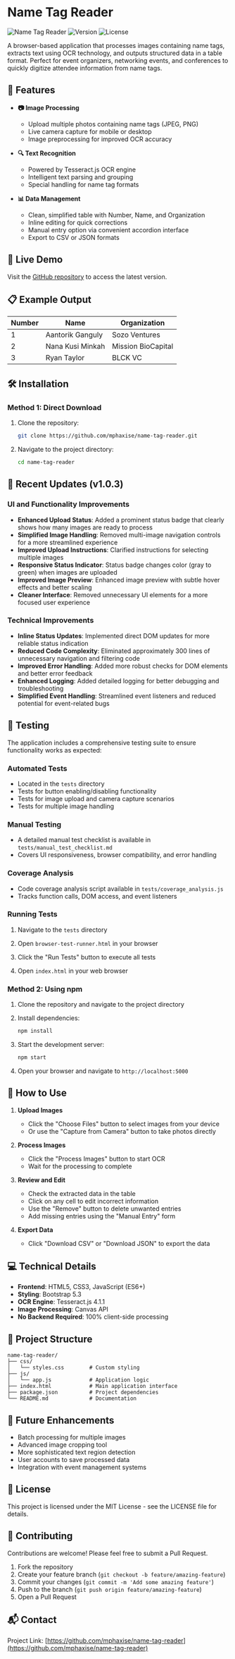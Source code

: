 # Name Tag Reader

![Name Tag Reader](https://img.shields.io/badge/OCR-Tesseract.js-blue)
![Version](https://img.shields.io/badge/version-1.0.3-green)
![License](https://img.shields.io/badge/license-MIT-orange)

A browser-based application that processes images containing name tags, extracts text using OCR technology, and outputs structured data in a table format. Perfect for event organizers, networking events, and conferences to quickly digitize attendee information from name tags.

## 🌟 Features

- **📷 Image Processing**
  - Upload multiple photos containing name tags (JPEG, PNG)
  - Live camera capture for mobile or desktop
  - Image preprocessing for improved OCR accuracy

- **🔍 Text Recognition**
  - Powered by Tesseract.js OCR engine
  - Intelligent text parsing and grouping
  - Special handling for name tag formats

- **📊 Data Management**
  - Clean, simplified table with Number, Name, and Organization
  - Inline editing for quick corrections
  - Manual entry option via convenient accordion interface
  - Export to CSV or JSON formats

## 🚀 Live Demo

Visit the [GitHub repository](https://github.com/mphaxise/name-tag-reader) to access the latest version.

## 📋 Example Output

| Number | Name             | Organization      |
|--------|------------------|-------------------|
| 1      | Aantorik Ganguly | Sozo Ventures     |
| 2      | Nana Kusi Minkah | Mission BioCapital|
| 3      | Ryan Taylor      | BLCK VC           |

## 🛠️ Installation

### Method 1: Direct Download

1. Clone the repository:
   ```bash
   git clone https://github.com/mphaxise/name-tag-reader.git
   ```

2. Navigate to the project directory:
   ```bash
   cd name-tag-reader
   ```

## 🔄 Recent Updates (v1.0.3)

### UI and Functionality Improvements
- **Enhanced Upload Status**: Added a prominent status badge that clearly shows how many images are ready to process
- **Simplified Image Handling**: Removed multi-image navigation controls for a more streamlined experience
- **Improved Upload Instructions**: Clarified instructions for selecting multiple images
- **Responsive Status Indicator**: Status badge changes color (gray to green) when images are uploaded
- **Improved Image Preview**: Enhanced image preview with subtle hover effects and better scaling
- **Cleaner Interface**: Removed unnecessary UI elements for a more focused user experience

### Technical Improvements
- **Inline Status Updates**: Implemented direct DOM updates for more reliable status indication
- **Reduced Code Complexity**: Eliminated approximately 300 lines of unnecessary navigation and filtering code
- **Improved Error Handling**: Added more robust checks for DOM elements and better error feedback
- **Enhanced Logging**: Added detailed logging for better debugging and troubleshooting
- **Simplified Event Handling**: Streamlined event listeners and reduced potential for event-related bugs

## 🧪 Testing

The application includes a comprehensive testing suite to ensure functionality works as expected:

### Automated Tests
- Located in the `tests` directory
- Tests for button enabling/disabling functionality
- Tests for image upload and camera capture scenarios
- Tests for multiple image handling

### Manual Testing
- A detailed manual test checklist is available in `tests/manual_test_checklist.md`
- Covers UI responsiveness, browser compatibility, and error handling

### Coverage Analysis
- Code coverage analysis script available in `tests/coverage_analysis.js`
- Tracks function calls, DOM access, and event listeners

### Running Tests
1. Navigate to the `tests` directory
2. Open `browser-test-runner.html` in your browser
3. Click the "Run Tests" button to execute all tests

3. Open `index.html` in your web browser

### Method 2: Using npm

1. Clone the repository and navigate to the project directory

2. Install dependencies:
   ```bash
   npm install
   ```

3. Start the development server:
   ```bash
   npm start
   ```

4. Open your browser and navigate to `http://localhost:5000`

## 📱 How to Use

1. **Upload Images**
   - Click the "Choose Files" button to select images from your device
   - Or use the "Capture from Camera" button to take photos directly

2. **Process Images**
   - Click the "Process Images" button to start OCR
   - Wait for the processing to complete

3. **Review and Edit**
   - Check the extracted data in the table
   - Click on any cell to edit incorrect information
   - Use the "Remove" button to delete unwanted entries
   - Add missing entries using the "Manual Entry" form

4. **Export Data**
   - Click "Download CSV" or "Download JSON" to export the data

## 💻 Technical Details

- **Frontend**: HTML5, CSS3, JavaScript (ES6+)
- **Styling**: Bootstrap 5.3
- **OCR Engine**: Tesseract.js 4.1.1
- **Image Processing**: Canvas API
- **No Backend Required**: 100% client-side processing

## 🧩 Project Structure

```
name-tag-reader/
├── css/
│   └── styles.css        # Custom styling
├── js/
│   └── app.js            # Application logic
├── index.html            # Main application interface
├── package.json          # Project dependencies
└── README.md             # Documentation
```

## 🔄 Future Enhancements

- Batch processing for multiple images
- Advanced image cropping tool
- More sophisticated text region detection
- User accounts to save processed data
- Integration with event management systems

## 📄 License

This project is licensed under the MIT License - see the LICENSE file for details.

## 🤝 Contributing

Contributions are welcome! Please feel free to submit a Pull Request.

1. Fork the repository
2. Create your feature branch (`git checkout -b feature/amazing-feature`)
3. Commit your changes (`git commit -m 'Add some amazing feature'`)
4. Push to the branch (`git push origin feature/amazing-feature`)
5. Open a Pull Request

## 📬 Contact

Project Link: [https://github.com/mphaxise/name-tag-reader](https://github.com/mphaxise/name-tag-reader)

